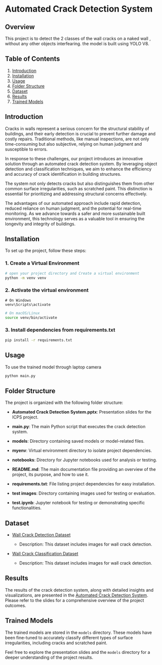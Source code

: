 # Automated Crack Detection System

## Overview
This project is to detect the 2 classes of the wall cracks on a naked wall , without any other objects interfearing. the model is built using YOLO V8. 

## Table of Contents
1. [Introduction](#introduction)
2. [Installation](#installation)
3. [Usage](#usage)
4. [Folder Structure](#folder-structure)
6. [Dataset](#dataset)
7. [Results](#results)
8. [Trained Models](#Trained-Models)

## Introduction
Cracks in walls represent a serious concern for the structural stability of buildings, and their early detection is crucial to prevent further damage and costly repairs. Traditional methods, like manual inspections, are not only time-consuming but also subjective, relying on human judgment and susceptible to errors.

In response to these challenges, our project introduces an innovative solution through an automated crack detection system. By leveraging object detection and classification techniques, we aim to enhance the efficiency and accuracy of crack identification in building structures.

The system not only detects cracks but also distinguishes them from other common surface irregularities, such as scratched paint. This distinction is essential for prioritizing and addressing structural concerns effectively.

The advantages of our automated approach include rapid detection, reduced reliance on human judgment, and the potential for real-time monitoring. As we advance towards a safer and more sustainable built environment, this technology serves as a valuable tool in ensuring the longevity and integrity of buildings.

## Installation
To set up the project, follow these steps:

### 1. Create a Virtual Environment
```bash
# open your project directory and Create a virtual environment
python -m venv venv
```
### 2. Activate the virtual environment
```ash 
# On Windows
venv\Scripts\activate
```
```bash
# On macOS/Linux
source venv/bin/activate
```
### 3. Install dependencies from requirements.txt
```bash
pip install -r requirements.txt
```
## Usage
To use the trained model through laptop camera 
```bash
python main.py
```
## Folder Structure

The project is organized with the following folder structure:

- **Automated Crack Detection System.pptx**: Presentation slides for the ICPS project.

- **main.py**: The main Python script that executes the crack detection system.

- **models**: Directory containing saved models or model-related files.

- **myenv**: Virtual environment directory to isolate project dependencies.

- **notebooks**: Directory for Jupyter notebooks used for analysis or testing.

- **README.md**: The main documentation file providing an overview of the project, its purpose, and how to use it.

- **requirements.txt**: File listing project dependencies for easy installation.

- **test images**: Directory containing images used for testing or evaluation.

- **test.ipynb**: Jupyter notebook for testing or demonstrating specific functionalities.

## Dataset

- [Wall Crack Detection Dataset](https://app.roboflow.com/indian-institute-of-information-technology-sricity/wall-crack-detection-drpsp/1)
  - Description: This dataset includes images for wall crack detection.

- [Wall Crack Classification Dataset](https://app.roboflow.com/indian-institute-of-information-technology-sricity/wall-crack-classification/3)
  - Description: This dataset includes images for wall crack detection.

## Results

The results of the crack detection system, along with detailed insights and visualizations, are presented in the [Automated Crack Detection System](https://github.com/JaswanthKrishnaE/Automated-Crack-Detection-System/blob/jaswanth/Automated%20Crack%20Detection%20System.pptx). Please refer to the slides for a comprehensive overview of the project outcomes.

## Trained Models
The trained models are stored in the `models` directory. These models have been fine-tuned to accurately classify different types of surface irregularities, including cracks and scratched paint.

Feel free to explore the presentation slides and the `models` directory for a deeper understanding of the project results.

